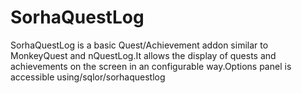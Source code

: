# SorhaQuestLog

SorhaQuestLog is a basic Quest/Achievement addon similar to MonkeyQuest and nQuestLog.It allows the display of quests and achievements on the screen in an configurable way.Options panel is accessible using/sqlor/sorhaquestlog
